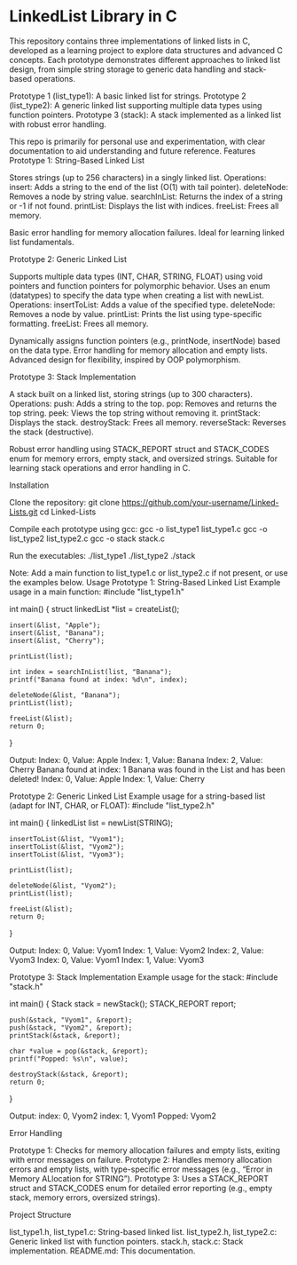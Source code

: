 # LinkedList Library in C

This repository contains three implementations of linked lists in C, developed as a learning project to explore data structures and advanced C concepts. Each prototype demonstrates different approaches to linked list design, from simple string storage to generic data handling and stack-based operations.

Prototype 1 (list_type1): A basic linked list for strings.
Prototype 2 (list_type2): A generic linked list supporting multiple data types using function pointers.
Prototype 3 (stack): A stack implemented as a linked list with robust error handling.

This repo is primarily for personal use and experimentation, with clear documentation to aid understanding and future reference.
Features
Prototype 1: String-Based Linked List

Stores strings (up to 256 characters) in a singly linked list.
Operations:
insert: Adds a string to the end of the list (O(1) with tail pointer).
deleteNode: Removes a node by string value.
searchInList: Returns the index of a string or -1 if not found.
printList: Displays the list with indices.
freeList: Frees all memory.


Basic error handling for memory allocation failures.
Ideal for learning linked list fundamentals.

Prototype 2: Generic Linked List

Supports multiple data types (INT, CHAR, STRING, FLOAT) using void pointers and function pointers for polymorphic behavior.
Uses an enum (datatypes) to specify the data type when creating a list with newList.
Operations:
insertToList: Adds a value of the specified type.
deleteNode: Removes a node by value.
printList: Prints the list using type-specific formatting.
freeList: Frees all memory.


Dynamically assigns function pointers (e.g., printNode, insertNode) based on the data type.
Error handling for memory allocation and empty lists.
Advanced design for flexibility, inspired by OOP polymorphism.

Prototype 3: Stack Implementation

A stack built on a linked list, storing strings (up to 300 characters).
Operations:
push: Adds a string to the top.
pop: Removes and returns the top string.
peek: Views the top string without removing it.
printStack: Displays the stack.
destroyStack: Frees all memory.
reverseStack: Reverses the stack (destructive).


Robust error handling using STACK_REPORT struct and STACK_CODES enum for memory errors, empty stack, and oversized strings.
Suitable for learning stack operations and error handling in C.

Installation

Clone the repository:
git clone https://github.com/your-username/Linked-Lists.git
cd Linked-Lists


Compile each prototype using gcc:
gcc -o list_type1 list_type1.c
gcc -o list_type2 list_type2.c
gcc -o stack stack.c


Run the executables:
./list_type1
./list_type2
./stack



Note: Add a main function to list_type1.c or list_type2.c if not present, or use the examples below.
Usage
Prototype 1: String-Based Linked List
Example usage in a main function:
#include "list_type1.h"

int main() {
    struct linkedList *list = createList();

    insert(&list, "Apple");
    insert(&list, "Banana");
    insert(&list, "Cherry");

    printList(list);

    int index = searchInList(list, "Banana");
    printf("Banana found at index: %d\n", index);

    deleteNode(&list, "Banana");
    printList(list);

    freeList(&list);
    return 0;
}

Output:
Index: 0, Value: Apple
Index: 1, Value: Banana
Index: 2, Value: Cherry
Banana found at index: 1
Banana was found in the List and has been deleted!
Index: 0, Value: Apple
Index: 1, Value: Cherry

Prototype 2: Generic Linked List
Example usage for a string-based list (adapt for INT, CHAR, or FLOAT):
#include "list_type2.h"

int main() {
    linkedList list = newList(STRING);

    insertToList(&list, "Vyom1");
    insertToList(&list, "Vyom2");
    insertToList(&list, "Vyom3");

    printList(list);

    deleteNode(&list, "Vyom2");
    printList(list);

    freeList(&list);
    return 0;
}

Output:
Index: 0, Value: Vyom1
Index: 1, Value: Vyom2
Index: 2, Value: Vyom3
Index: 0, Value: Vyom1
Index: 1, Value: Vyom3

Prototype 3: Stack Implementation
Example usage for the stack:
#include "stack.h"

int main() {
    Stack stack = newStack();
    STACK_REPORT report;

    push(&stack, "Vyom1", &report);
    push(&stack, "Vyom2", &report);
    printStack(&stack, &report);

    char *value = pop(&stack, &report);
    printf("Popped: %s\n", value);

    destroyStack(&stack, &report);
    return 0;
}

Output:
index: 0, Vyom2
index: 1, Vyom1
Popped: Vyom2

Error Handling

Prototype 1: Checks for memory allocation failures and empty lists, exiting with error messages on failure.
Prototype 2: Handles memory allocation errors and empty lists, with type-specific error messages (e.g., “Error in Memory ALlocation for STRING”).
Prototype 3: Uses a STACK_REPORT struct and STACK_CODES enum for detailed error reporting (e.g., empty stack, memory errors, oversized strings).

Project Structure

list_type1.h, list_type1.c: String-based linked list.
list_type2.h, list_type2.c: Generic linked list with function pointers.
stack.h, stack.c: Stack implementation.
README.md: This documentation.
